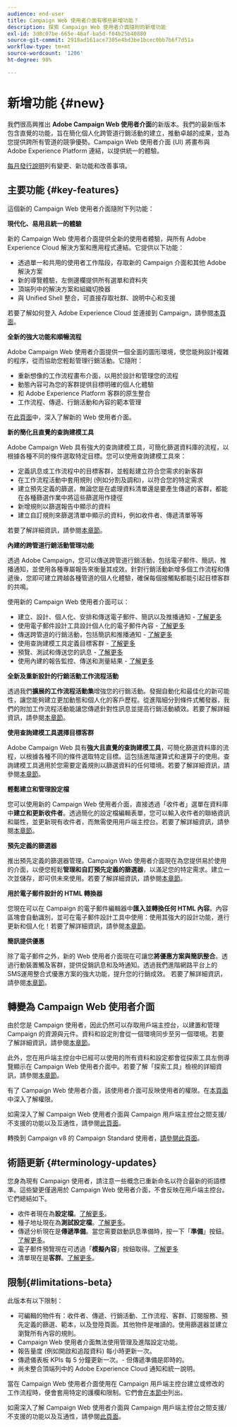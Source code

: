```yaml
---
audience: end-user
title: Campaign Web 使用者介面有哪些新增功能？
description: 探索 Campaign Web 使用者介面隨附的新增功能
exl-id: 3d8c07be-665e-46af-ba5d-f04b25b40880
source-git-commit: 2918ad161ace7305e4bd3be1bcec0bb7b6f7d51a
workflow-type: tm+mt
source-wordcount: '1206'
ht-degree: 98%

---
```



# 新增功能 {#new}

我們很高興推出 **Adobe Campaign Web 使用者介面**&#x200B;的新版本。我們的最新版本包含直覺的功能，旨在簡化個人化跨管道行銷活動的建立，推動卓越的成果，並為您提供跨所有管道的競爭優勢。Campaign Web 使用者介面 (UI) 將畫布與 Adobe Experience Platform 連結，以提供統一的體驗。

 [每月發行說明](release-notes.md)列有變更、新功能和改善事項。


## 主要功能 {#key-features}

這個新的 Campaign Web 使用者介面隨附下列功能：

**現代化、易用且統一的體驗**

新的 Campaign Web 使用者介面提供全新的使用者體驗，與所有 Adobe Experience Cloud 解決方案和應用程式連結。它提供以下功能：

* 透過單一和共用的使用者工作階段，存取新的 Campaign 介面和其他 Adobe 解決方案
* 新的導覽體驗，左側邊欄提供所有選單和資料夾
* 頂端列中的解決方案和組織切換器
* 與 Unified Shell 整合，可直接存取社群、說明中心和支援

若要了解如何登入 Adobe Experience Cloud 並連接到 Campaign，請參閱[本頁面](../get-started/connect-to-campaign.md)。


**全新的強大功能和順暢流程**

Adobe Campaign Web 使用者介面提供一個全面的圖形環境，使您能夠設計複雜的程序，從而協助您輕鬆管理行銷活動。它隨附：

* 重新想像的工作流程畫布介面，以用於設計和管理您的流程
* 動態內容可為您的客群提供目標明確的個人化體驗
* 和 Adobe Experience Platform 客群的原生整合
* 工作流程、傳遞、行銷活動和內容的範本管理

在[此頁面](../get-started/user-interface.md)中，深入了解新的 Web 使用者介面。

**新的簡化且直覺的查詢建模工具**

Adobe Campaign Web 具有強大的查詢建模工具，可簡化篩選資料庫的流程，以根據各種不同的條件選取特定目標。您可以使用查詢建模工具來：

* 定義訊息或工作流程中的目標客群，並輕鬆建立符合您需求的新客群
* 在工作流程活動中套用規則 (例如分割及調和)，以符合您的特定需求
* 建立預先定義的篩選，無論您是在處理資料清單還是要產生傳遞的客群，都能在各種篩選作業中將這些篩選用作捷徑
* 新增規則以篩選報告中顯示的資料
* 建立自訂規則來篩選清單中顯示的資料，例如收件者、傳遞清單等等

若要了解詳細資訊，請參閱[本章節](../query/query-modeler-overview.md)。


**內建的跨管道行銷活動管理功能**

透過 Adobe Campaign，您可以傳送跨管道行銷活動，包括電子郵件、簡訊、推播通知，並使用各種專屬報告來衡量其成效。針對行銷活動新增多個工作流程和傳遞後，您即可建立跨越各種管道的個人化體驗，確保每個接觸點都能引起目標客群的共鳴。

使用新的 Campaign Web 使用者介面可以：

* 建立、設計、個人化、安排和傳送電子郵件、簡訊以及推播通知 - [了解更多](../msg/gs-messages.md)
* 使用電子郵件設計工具設計個人化的電子郵件內容 - [了解更多](../email/edit-content.md)
* 傳送跨管道的行銷活動，包括簡訊和推播通知 - [了解更多](../workflows/activities/channels.md)
* 使用查詢建模工具定義目標客群 - [了解更多](../audience/about-recipients.md)
* 預覽、測試和傳送您的訊息 - [了解更多](../monitor/prepare-send.md)
* 使用內建的報告監控、傳送和測量結果 - [了解更多](../reporting/delivery-reports.md)



**全新及重新設計的行銷活動工作流程活動**

透過我們&#x200B;**擴展的工作流程活動集**&#x200B;增強您的行銷活動。發掘自動化和最佳化的新可能性，讓您能夠建立更加動態和個人化的客戶歷程。從進階細分到條件式觸發器，我們的附加工作流程活動能讓您傳遞針對性訊息並提高行銷活動績效。若要了解詳細資訊，請參閱[本章節](../workflows/gs-workflows.md)。


**使用查詢建模工具選擇目標客群**

Adobe Campaign Web 具有&#x200B;**強大且直覺的查詢建模工具**，可簡化篩選資料庫的流程，以根據各種不同的條件選取特定目標。這包括進階運算式和運算子的使用。查詢建模工具適用於您需要定義規則以篩選資料的任何環境。若要了解詳細資訊，請參閱[本章節](../query/query-modeler-overview.md)。

**輕鬆建立和管理設定檔**

您可以使用新的 Campaign Web 使用者介面，直接透過「收件者」選單在資料庫中&#x200B;**建立和更新收件者**。透過簡化的設定檔編輯表單，您可以輸入收件者的聯絡資訊和屬性，並更新現有收件者，而無需使用用戶端主控台。若要了解詳細資訊，請參閱[本章節](../audience/about-recipients.md)。

<!--
* Adobe Experience Manager (AEM) Integration
    
    With our AEM integration extended to web UI, you can easily manage assets and synchronize full HTML templates, empowering you to create captivating digital experiences without any hassle. 
    
    Elevate and streamline your content management capabilities on the web UI with this integration to boost productivity.

* **Gen AI for Email content**

    Say goodbye to manual content creation and hello to efficient, data-driven campaigns with the power of Gen AI.  Our Gen AI technology utilizes advanced algorithms to **generate highly engaging and personalized content**. Drive higher open rates, click-through rates, and conversions with Gen AI's intelligent content generation. Stay ahead of the competition and elevate your email marketing game with Gen AI on email content.

    Learn more in [this section](../email/generative-gs.md).

**AI-powered Contextual Help**

Ask questions and find guidance directly from the product user interface. The new **AI-powered Contextual Help** helps you learn and grow your expertise on new Campaign features. Based on the latest product documentation, it assists you to find help and get step-by-step guidance instantly, as you are building your use cases. This feature is currently available in Beta, for a limited set of users. Learn more in [this section](../get-started/-using-ai.md).-->

**預先定義的篩選器**

推出預先定義的篩選器管理。Campaign Web 使用者介面現在為您提供易於使用的介面，以便您輕鬆&#x200B;**管理和自訂預先定義的篩選器**，以滿足您的特定需求。建立一次並儲存，即可供未來使用。若要了解詳細資訊，請參閱[本章節](../get-started/predefined-filters.md)。

**用於電子郵件設計的 HTML 轉換器**

您現在可以在 Campaign 的電子郵件編輯器中&#x200B;**匯入並轉換任何 HTML 內容**。內容區塊會自動識別，並可在電子郵件設計工具中使用：使用其強大的設計功能，進行更新和個人化！若要了解詳細資訊，請參閱[本章節](../email/existing-content.md)。


**簡訊提供優惠**

除了電子郵件之外，新的 Web 使用者介面現在可讓您&#x200B;**將優惠方案與簡訊整合**。透過行動裝置觸及客群，提供促銷訊息和及時通知。透過我們進階網路平台上的SMS運用整合式優惠方案的強大功能，提升您的行銷成效。 若要了解詳細資訊，請參閱[本章節](../msg/offers.md)。

## 轉變為 Campaign Web 使用者介面

由於您是 Campaign 使用者，因此仍然可以存取用戶端主控台，以建置和管理 Campaign 的資源與元件。資料和設定則會從一個環境同步至另一個環境。若要了解詳細資訊，請參閱[本章節](../get-started/get-started.md#ac-client)。

此外，您在用戶端主控台中已經可以使用的所有資料和設定都會從探索工具左側導覽顯示在 Campaign Web 使用者介面中。若要了解「探索工具」檢視的詳細資訊，請參閱[本章節](../get-started/user-interface.md#user-interface-explorer)。

有了 Campaign Web 使用者介面，該使用者介面可反映使用者的權限。在[本頁面](../get-started/permissions.md)中深入了解權限。

如需深入了解 Campaign Web 使用者介面與 Campaign 用戶端主控台之間支援/不支援的功能以及互通性，請參閱[此頁面](../get-started/capability-matrix.md)。

轉換到 Campaign v8 的 Campaign Standard 使用者，[請參閱此頁面](../rn/acs-migration.md)。

## 術語更新 {#terminology-updates}

您身為現有 Campaign 使用者，請注意一些概念已重新命名以符合最新的術語標準。這些變更僅適用於 Campaign Web 使用者介面，不會反映在用戶端主控台。它們總結如下。

* 收件者現在為&#x200B;**設定檔**。[了解更多](../audience/gs-audiences-recipients.md)。
* 種子地址現在為&#x200B;**測試設定檔**。[了解更多](../preview-test/test-deliveries.md)。
* 傳遞分析現在是&#x200B;**傳遞準備**。當您需要啟動訊息準備時，按一下「**準備**」按鈕。[了解更多](../monitor/prepare-send.md)。
* 電子郵件預覽現在可透過「**模擬內容**」按鈕取得。[了解更多](../preview-test/preview-test.md)
* 清單現在是&#x200B;**客群**。[了解更多](../audience/gs-audiences-recipients.md)。

## 限制{#limitations-beta}

此版本有以下限制：

* 可編輯的物件有：收件者、傳遞、行銷活動、工作流程、客群、訂閱服務、預先定義的篩選、範本，以及登陸頁面。其他物件是唯讀的。使用篩選器並建立瀏覽所有內容的規則。
* Campaign Web 使用者介面無法使用管理及進階設定功能。
* 報告量度 (例如開啟和追蹤資料) 每小時更新一次。
* 傳遞儀表板 KPIs 每 5 分鐘更新一次。- 但傳遞準備是即時的。
* 尚未整合頂端列中的 Adobe Experience Cloud 通知和統一說明。

當在 Campaign Web 使用者介面使用在 Campaign 用戶端主控台建立或修改的工作流程時，便會套用特定的護欄和限制。它們會[在本節中](../get-started/guardrails.md)列出。

如需深入了解 Campaign Web 使用者介面與 Campaign 用戶端主控台之間支援/不支援的功能以及互通性，請參閱[此頁面](../get-started/capability-matrix.md)。
